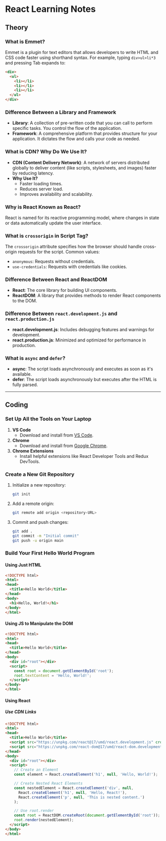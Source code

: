 # React Learning Notes

## Theory

### What is Emmet?
Emmet is a plugin for text editors that allows developers to write HTML and CSS code faster using shorthand syntax. For example, typing `div>ul>li*3` and pressing Tab expands to:
```html
<div>
  <ul>
    <li></li>
    <li></li>
    <li></li>
  </ul>
</div>
```

### Difference Between a Library and Framework
- **Library**: A collection of pre-written code that you can call to perform specific tasks. You control the flow of the application.
- **Framework**: A comprehensive platform that provides structure for your application. It dictates the flow and calls your code as needed.

### What is CDN? Why Do We Use It?
- **CDN (Content Delivery Network)**: A network of servers distributed globally to deliver content (like scripts, stylesheets, and images) faster by reducing latency.
- **Why Use It?**
  - Faster loading times.
  - Reduces server load.
  - Improves availability and scalability.

### Why is React Known as React?
React is named for its reactive programming model, where changes in state or data automatically update the user interface.

### What is `crossorigin` in Script Tag?
The `crossorigin` attribute specifies how the browser should handle cross-origin requests for the script. Common values:
- `anonymous`: Requests without credentials.
- `use-credentials`: Requests with credentials like cookies.

### Difference Between React and ReactDOM
- **React**: The core library for building UI components.
- **ReactDOM**: A library that provides methods to render React components to the DOM.

### Difference Between `react.development.js` and `react.production.js`
- **react.development.js**: Includes debugging features and warnings for development.
- **react.production.js**: Minimized and optimized for performance in production.

### What is `async` and `defer`?
- **async**: The script loads asynchronously and executes as soon as it's available.
- **defer**: The script loads asynchronously but executes after the HTML is fully parsed.

---

## Coding

### Set Up All the Tools on Your Laptop
1. **VS Code**
   - Download and install from [VS Code](https://code.visualstudio.com/).
2. **Chrome**
   - Download and install from [Google Chrome](https://www.google.com/chrome/).
3. **Chrome Extensions**
   - Install helpful extensions like React Developer Tools and Redux DevTools.

### Create a New Git Repository
1. Initialize a new repository:
   ```bash
   git init
   ```
2. Add a remote origin:
   ```bash
   git remote add origin <repository-URL>
   ```
3. Commit and push changes:
   ```bash
   git add .
   git commit -m "Initial commit"
   git push -u origin main
   ```

### Build Your First Hello World Program

#### Using Just HTML
```html
<!DOCTYPE html>
<html>
<head>
  <title>Hello World</title>
</head>
<body>
  <h1>Hello, World!</h1>
</body>
</html>
```

#### Using JS to Manipulate the DOM
```html
<!DOCTYPE html>
<html>
<head>
  <title>Hello World</title>
</head>
<body>
  <div id="root"></div>
  <script>
    const root = document.getElementById('root');
    root.textContent = 'Hello, World!';
  </script>
</body>
</html>
```

#### Using React

##### Use CDN Links
```html
<!DOCTYPE html>
<html>
<head>
  <title>Hello World</title>
  <script src="https://unpkg.com/react@17/umd/react.development.js" crossorigin></script>
  <script src="https://unpkg.com/react-dom@17/umd/react-dom.development.js" crossorigin></script>
</head>
<body>
  <div id="root"></div>
  <script>
    // Create an Element
    const element = React.createElement('h1', null, 'Hello, World!');

    // Create Nested React Elements
    const nestedElement = React.createElement('div', null, 
      React.createElement('h1', null, 'Hello, React!'),
      React.createElement('p', null, 'This is nested content.')
    );

    // Use root.render
    const root = ReactDOM.createRoot(document.getElementById('root'));
    root.render(nestedElement);
  </script>
</body>
</html>
